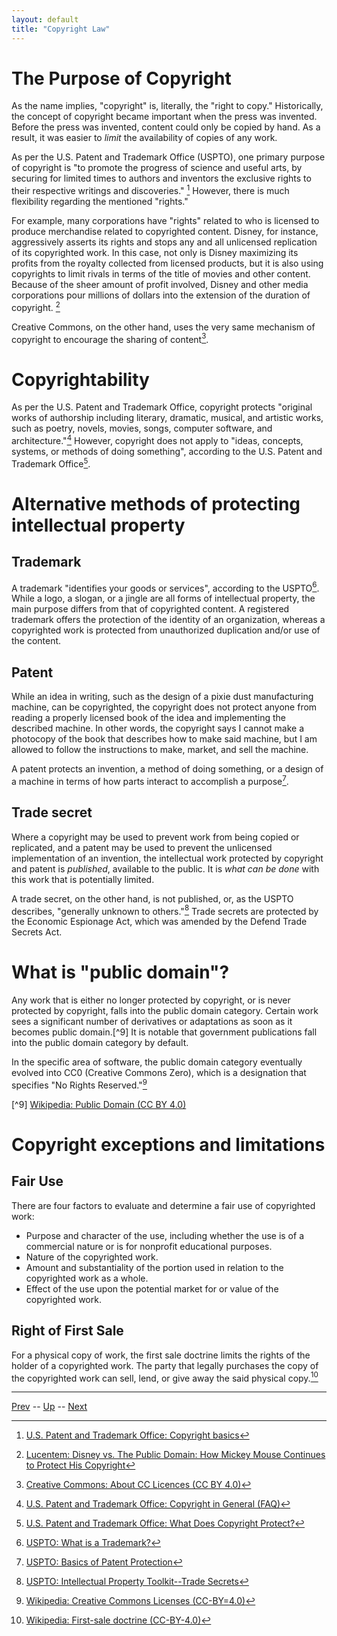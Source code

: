 ```yaml
---
layout: default
title: "Copyright Law"
---
```


# The Purpose of Copyright

As the name implies, "copyright" is, literally, the "right to copy." Historically, the concept of copyright became important when the press was invented. Before the press was invented, content could only be copied by hand. As a result, it was easier to *limit* the availability of copies of any work.

As per the U.S. Patent and Trademark Office (USPTO), one primary purpose of copyright is "to promote the progress of science and useful arts, by securing for limited times to authors and inventors the exclusive rights to their respective writings and discoveries." [^1] However, there is much flexibility regarding the mentioned "rights."

For example, many corporations have "rights" related to who is licensed to produce merchandise related to copyrighted content. Disney, for instance, aggressively asserts its rights and stops any and all unlicensed replication of its copyrighted work. In this case, not only is Disney maximizing its profits from the royalty collected from licensed products, but it is also using copyrights to limit rivals in terms of the title of movies and other content. Because of the sheer amount of profit involved, Disney and other media corporations pour millions of dollars into the extension of the duration of copyright. [^2]

[^2]: [Lucentem: Disney vs. The Public Domain: How Mickey Mouse Continues to Protect His Copyright](https://lucentem.com/2018/12/05/disney-vs-the-public-domain-how-mickey-mouse-continues-to-protect-his-copyright/)

Creative Commons, on the other hand, uses the very same mechanism of copyright to encourage the sharing of content[^3]. 

[^3]: [Creative Commons: About CC Licences (CC BY 4.0)](https://creativecommons.org/share-your-work/cclicenses/)
[^1]: [U.S. Patent and Trademark Office: Copyright basics](https://www.uspto.gov/ip-policy/copyright-policy/copyright-basics)

# Copyrightability

As per the U.S. Patent and Trademark Office, copyright protects "original works of authorship including literary, dramatic, musical, and artistic works, such as poetry, novels, movies, songs, computer software, and architecture."[^4] However, copyright does not apply to "ideas, concepts, systems, or methods of doing something", according to the U.S. Patent and Trademark Office[^5].

[^4]: [U.S. Patent and Trademark Office: Copyright in General (FAQ)](https://www.copyright.gov/help/faq/faq-general.html#:~:text=Copyright%20covers%20both%20published%20and,%2C%20computer%20software%2C%20and%20architecture.)

[^5]: [U.S. Patent and Trademark Office: What Does Copyright Protect?](https://www.copyright.gov/help/faq/faq-protect.html#:~:text=Copyright%20does%20not%20protect%20ideas,your%20written%20or%20artistic%20work.)

# Alternative methods of protecting intellectual property

## Trademark

A trademark "identifies your goods or services", according to the USPTO[^6]. While a logo, a slogan, or a jingle are all forms of intellectual property, the main purpose differs from that of copyrighted content. A registered trademark offers the protection of the identity of an organization, whereas a copyrighted work is protected from unauthorized duplication and/or use of the content.

## Patent

While an idea in writing, such as the design of a pixie dust manufacturing machine, can be copyrighted, the copyright does not protect anyone from reading a properly licensed book of the idea and implementing the described machine. In other words, the copyright says I cannot make a photocopy of the book that describes how to make said machine, but I am allowed to follow the instructions to make, market, and sell the machine.

A patent protects an invention, a method of doing something, or a design of a machine in terms of how parts interact to accomplish a purpose[^7]. 

[^6]: [USPTO: What is a Trademark?](https://www.uspto.gov/trademarks/basics/what-trademark)

[^7]: [USPTO: Basics of Patent Protection](https://www.uspto.gov/sites/default/files/about/offices/ous/Cooper_Union_20130604.pdf)

## Trade secret

Where a copyright may be used to prevent work from being copied or replicated, and a patent may be used to prevent the unlicensed implementation of an invention, the intellectual work protected by copyright and patent is *published*, available to the public. It is *what can be done* with this work that is potentially limited.

A trade secret, on the other hand, is not published, or, as the USPTO describes, "generally unknown to others."[^8] Trade secrets are protected by the Economic Espionage Act, which was amended by the Defend Trade Secrets Act. 

[^8]: [USPTO: Intellectual Property Toolkit--Trade Secrets](https://www.uspto.gov/sites/default/files/documents/tradesecretsiptoolkit.pdf)
# What is "public domain"?

Any work that is either no longer protected by copyright, or is never protected by copyright, falls into the public domain category. Certain work sees a significant number of derivatives or adaptations as soon as it becomes public domain.[^9] It is notable that government publications fall into the public domain category by default. 

In the specific area of software, the public domain category eventually evolved into CC0 (Creative Commons Zero), which is a designation that specifies "No Rights Reserved."[^10]

[^10]: [Wikipedia: Creative Commons Licenses (CC-BY=4.0)](https://en.wikipedia.org/wiki/Creative_Commons_license#Zero,_public_domain)

[^9] [Wikipedia: Public Domain (CC BY 4.0)](https://en.wikipedia.org/wiki/Public_domain)

# Copyright exceptions and limitations

## Fair Use

There are four factors to evaluate and determine a fair use of copyrighted work:

* Purpose and character of the use, including whether the use is of a commercial nature or is for nonprofit educational purposes.
* Nature of the copyrighted work.
* Amount and substantiality of the portion used in relation to the copyrighted work as a whole.
* Effect of the use upon the potential market for or value of the copyrighted work.
  
## Right of First Sale

For a physical copy of work, the first sale doctrine limits the rights of the holder of a copyrighted work. The party that legally purchases the copy of the copyrighted work can sell, lend, or give away the said physical copy.[^11]

[^11]: [Wikipedia: First-sale doctrine (CC-BY-4.0)](https://en.wikipedia.org/wiki/First-sale_doctrine)

---

[Prev](0424.md) -- [Up](../README.md) -- [Next](0426.md)

